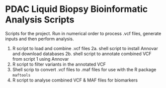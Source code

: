 # PDAC Liquid Biopsy Bioinformatic Analysis Scripts

Scripts for the project. Run in numerical order to process .vcf files, generate inputs and then perform analysis. 

1. R script to load and combine .vcf files
2a. shell script to install Annovar and download databases
2b. shell script to annotate combined VCF from script 1 using Annovar
3. R script to filter variants in the annotated VCF
4. Shell scrip to convert .vcf files to .maf files for use with the R package `maftools`
5. R script to analyse combined VCF & MAF files for biomarkers
